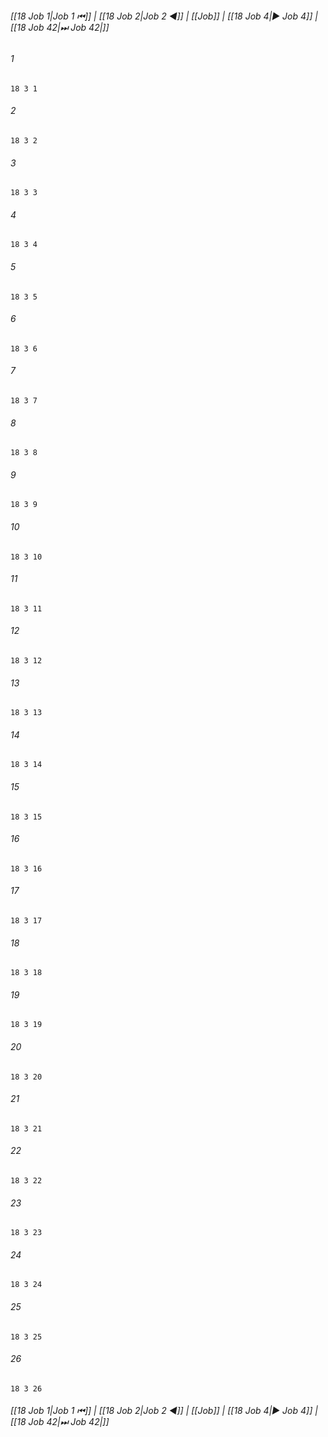 
###### [[18 Job 1|Job 1 ⏮]] | [[18 Job 2|Job 2 ◀]] | [[Job]] | [[18 Job 4|▶ Job 4]] | [[18 Job 42|⏭ Job 42|]]

###### 1
``` verse
18 3 1 
```
###### 2
``` verse
18 3 2 
```
###### 3
``` verse
18 3 3 
```
###### 4
``` verse
18 3 4 
```
###### 5
``` verse
18 3 5 
```
###### 6
``` verse
18 3 6 
```
###### 7
``` verse
18 3 7 
```
###### 8
``` verse
18 3 8 
```
###### 9
``` verse
18 3 9 
```
###### 10
``` verse
18 3 10 
```
###### 11
``` verse
18 3 11 
```
###### 12
``` verse
18 3 12 
```
###### 13
``` verse
18 3 13 
```
###### 14
``` verse
18 3 14 
```
###### 15
``` verse
18 3 15 
```
###### 16
``` verse
18 3 16 
```
###### 17
``` verse
18 3 17 
```
###### 18
``` verse
18 3 18 
```
###### 19
``` verse
18 3 19 
```
###### 20
``` verse
18 3 20 
```
###### 21
``` verse
18 3 21 
```
###### 22
``` verse
18 3 22 
```
###### 23
``` verse
18 3 23 
```
###### 24
``` verse
18 3 24 
```
###### 25
``` verse
18 3 25 
```
###### 26
``` verse
18 3 26 
```

###### [[18 Job 1|Job 1 ⏮]] | [[18 Job 2|Job 2 ◀]] | [[Job]] | [[18 Job 4|▶ Job 4]] | [[18 Job 42|⏭ Job 42|]]

